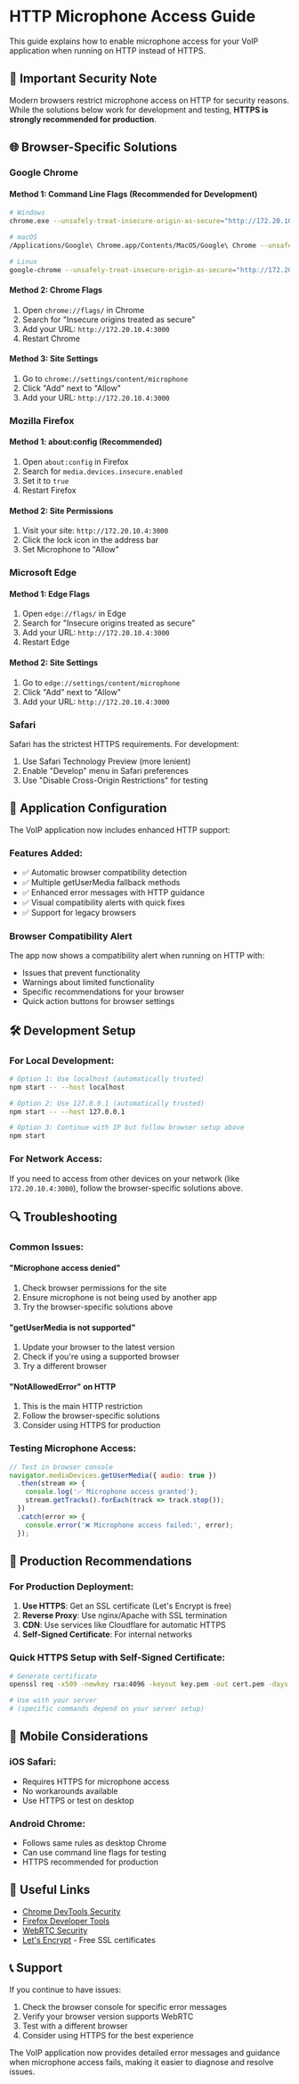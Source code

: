 # HTTP Microphone Access Guide

This guide explains how to enable microphone access for your VoIP application when running on HTTP instead of HTTPS.

## 🚨 Important Security Note

Modern browsers restrict microphone access on HTTP for security reasons. While the solutions below work for development and testing, **HTTPS is strongly recommended for production**.

## 🌐 Browser-Specific Solutions

### Google Chrome

#### Method 1: Command Line Flags (Recommended for Development)
```bash
# Windows
chrome.exe --unsafely-treat-insecure-origin-as-secure="http://172.20.10.4:3000" --user-data-dir="C:\temp\chrome-dev"

# macOS
/Applications/Google\ Chrome.app/Contents/MacOS/Google\ Chrome --unsafely-treat-insecure-origin-as-secure="http://172.20.10.4:3000" --user-data-dir="/tmp/chrome-dev"

# Linux
google-chrome --unsafely-treat-insecure-origin-as-secure="http://172.20.10.4:3000" --user-data-dir="/tmp/chrome-dev"
```

#### Method 2: Chrome Flags
1. Open `chrome://flags/` in Chrome
2. Search for "Insecure origins treated as secure"
3. Add your URL: `http://172.20.10.4:3000`
4. Restart Chrome

#### Method 3: Site Settings
1. Go to `chrome://settings/content/microphone`
2. Click "Add" next to "Allow"
3. Add your URL: `http://172.20.10.4:3000`

### Mozilla Firefox

#### Method 1: about:config (Recommended)
1. Open `about:config` in Firefox
2. Search for `media.devices.insecure.enabled`
3. Set it to `true`
4. Restart Firefox

#### Method 2: Site Permissions
1. Visit your site: `http://172.20.10.4:3000`
2. Click the lock icon in the address bar
3. Set Microphone to "Allow"

### Microsoft Edge

#### Method 1: Edge Flags
1. Open `edge://flags/` in Edge
2. Search for "Insecure origins treated as secure"
3. Add your URL: `http://172.20.10.4:3000`
4. Restart Edge

#### Method 2: Site Settings
1. Go to `edge://settings/content/microphone`
2. Click "Add" next to "Allow"
3. Add your URL: `http://172.20.10.4:3000`

### Safari

Safari has the strictest HTTPS requirements. For development:

1. Use Safari Technology Preview (more lenient)
2. Enable "Develop" menu in Safari preferences
3. Use "Disable Cross-Origin Restrictions" for testing

## 🔧 Application Configuration

The VoIP application now includes enhanced HTTP support:

### Features Added:
- ✅ Automatic browser compatibility detection
- ✅ Multiple getUserMedia fallback methods
- ✅ Enhanced error messages with HTTP guidance
- ✅ Visual compatibility alerts with quick fixes
- ✅ Support for legacy browsers

### Browser Compatibility Alert
The app now shows a compatibility alert when running on HTTP with:
- Issues that prevent functionality
- Warnings about limited functionality
- Specific recommendations for your browser
- Quick action buttons for browser settings

## 🛠️ Development Setup

### For Local Development:
```bash
# Option 1: Use localhost (automatically trusted)
npm start -- --host localhost

# Option 2: Use 127.0.0.1 (automatically trusted)
npm start -- --host 127.0.0.1

# Option 3: Continue with IP but follow browser setup above
npm start
```

### For Network Access:
If you need to access from other devices on your network (like `172.20.10.4:3000`), follow the browser-specific solutions above.

## 🔍 Troubleshooting

### Common Issues:

#### "Microphone access denied"
1. Check browser permissions for the site
2. Ensure microphone is not being used by another app
3. Try the browser-specific solutions above

#### "getUserMedia is not supported"
1. Update your browser to the latest version
2. Check if you're using a supported browser
3. Try a different browser

#### "NotAllowedError" on HTTP
1. This is the main HTTP restriction
2. Follow the browser-specific solutions
3. Consider using HTTPS for production

### Testing Microphone Access:
```javascript
// Test in browser console
navigator.mediaDevices.getUserMedia({ audio: true })
  .then(stream => {
    console.log('✅ Microphone access granted');
    stream.getTracks().forEach(track => track.stop());
  })
  .catch(error => {
    console.error('❌ Microphone access failed:', error);
  });
```

## 🚀 Production Recommendations

### For Production Deployment:

1. **Use HTTPS**: Get an SSL certificate (Let's Encrypt is free)
2. **Reverse Proxy**: Use nginx/Apache with SSL termination
3. **CDN**: Use services like Cloudflare for automatic HTTPS
4. **Self-Signed Certificate**: For internal networks

### Quick HTTPS Setup with Self-Signed Certificate:
```bash
# Generate certificate
openssl req -x509 -newkey rsa:4096 -keyout key.pem -out cert.pem -days 365 -nodes

# Use with your server
# (specific commands depend on your server setup)
```

## 📱 Mobile Considerations

### iOS Safari:
- Requires HTTPS for microphone access
- No workarounds available
- Use HTTPS or test on desktop

### Android Chrome:
- Follows same rules as desktop Chrome
- Can use command line flags for testing
- HTTPS recommended for production

## 🔗 Useful Links

- [Chrome DevTools Security](https://developers.google.com/web/tools/chrome-devtools/security)
- [Firefox Developer Tools](https://developer.mozilla.org/en-US/docs/Tools)
- [WebRTC Security](https://webrtc-security.github.io/)
- [Let's Encrypt](https://letsencrypt.org/) - Free SSL certificates

## 📞 Support

If you continue to have issues:
1. Check the browser console for specific error messages
2. Verify your browser version supports WebRTC
3. Test with a different browser
4. Consider using HTTPS for the best experience

The VoIP application now provides detailed error messages and guidance when microphone access fails, making it easier to diagnose and resolve issues.
